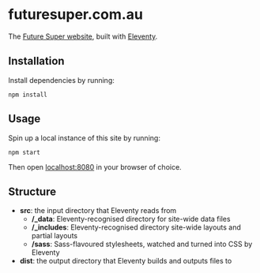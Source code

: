 # futuresuper.com.au

The [Future Super website](https://www.futuresuper.com.au/), built with [Eleventy](https://www.11ty.dev).

## Installation

Install dependencies by running:

```shell
npm install
```

## Usage

Spin up a local instance of this site by running:

```shell
npm start
```

Then open [localhost:8080](http://localhost:8080) in your browser of choice.

## Structure

- **src**: the input directory that Eleventy reads from
  - **/\_data**: Eleventy-recognised directory for site-wide data files
  - **/\_includes**: Eleventy-recognised directory site-wide layouts and partial layouts
  - **/sass**: Sass-flavoured stylesheets, watched and turned into CSS by Eleventy
- **dist**: the output directory that Eleventy builds and outputs files to
